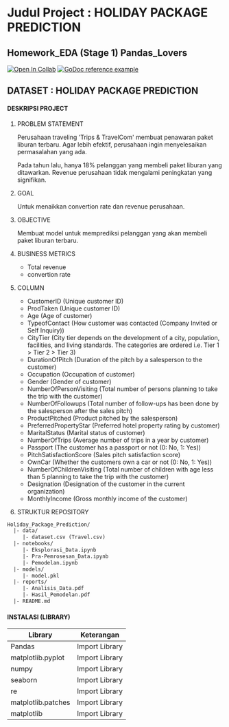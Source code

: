 
# Judul Project : HOLIDAY PACKAGE PREDICTION
## Homework_EDA (Stage 1) Pandas_Lovers

[![Open In Collab](https://colab.research.google.com/assets/colab-badge.svg)](https://colab.research.google.com/drive/1og6cvaGaytVXbDfEG2YFAhy9YhaIQPVY?usp=sharing#scrollTo=fQlFGqU0NjD-)
[![GoDoc reference example](https://img.shields.io/badge/godoc-reference-blue.svg)](https://www.kaggle.com/datasets/susant4learning/holiday-package-purchase-prediction/code)

## DATASET : HOLIDAY PACKAGE PREDICTION
#### DESKRIPSI PROJECT

1. PROBLEM STATEMENT

    Perusahaan traveling 'Trips & TravelCom' membuat penawaran paket liburan terbaru. Agar lebih efektif, perusahaan ingin menyelesaikan permasalahan yang ada.

    Pada tahun lalu, hanya 18% pelanggan yang membeli paket liburan yang ditawarkan.
Revenue perusahaan tidak mengalami peningkatan yang signifikan.
2. GOAL

    Untuk menaikkan convertion rate dan revenue perusahaan.

3. OBJECTIVE

    Membuat model untuk memprediksi pelanggan yang akan membeli paket liburan terbaru.

4. BUSINESS METRICS

    - Total revenue
    - convertion rate

5. COLUMN
    - CustomerID (Unique customer ID)
    - ProdTaken (Unique customer ID)
    - Age (Age of customer)
    - TypeofContact (How customer was contacted (Company Invited or Self Inquiry))
    - CityTier (City tier depends on the development of a city, population, facilities, and living standards. The categories are ordered i.e. Tier 1 > Tier 2 > Tier 3)
    - DurationOfPitch (Duration of the pitch by a salesperson to the customer)
    - Occupation (Occupation of customer)
    - Gender (Gender of customer)
    - NumberOfPersonVisiting (Total number of persons planning to take the trip with the customer)
    - NumberOfFollowups (Total number of follow-ups has been done by the salesperson after the sales pitch)
    - ProductPitched (Product pitched by the salesperson)
    - PreferredPropertyStar (Preferred hotel property rating by customer)
    - MaritalStatus (Marital status of customer)
    - NumberOfTrips (Average number of trips in a year by customer)
    - Passport (The customer has a passport or not (0: No, 1: Yes))
    - PitchSatisfactionScore (Sales pitch satisfaction score)
    - OwnCar (Whether the customers own a car or not (0: No, 1: Yes))
    - NumberOfChildrenVisiting (Total number of children with age less than 5 planning to take the trip with the customer)
    - Designation (Designation of the customer in the current organization)
    - MonthlyIncome (Gross monthly income of the customer)
    
6. STRUKTUR REPOSITORY

```html
Holiday_Package_Prediction/
  |- data/
     |- dataset.csv (Travel.csv)
  |- notebooks/
     |- Eksplorasi_Data.ipynb
     |- Pra-Pemrosesan_Data.ipynb
     |- Pemodelan.ipynb
  |- models/
     |- model.pkl
  |- reports/
     |- Analisis_Data.pdf
     |- Hasil_Pemodelan.pdf
  |- README.md 
```


#### INSTALASI (LIBRARY)

| Library | Keterangan |
| ------ | ------ |
| Pandas | Import Library |
| matplotlib.pyplot | Import Library |
| numpy | Import Library |
| seaborn | Import Library |
| re | Import Library |
| matplotlib.patches | Import Library |
| matplotlib | Import Library |



